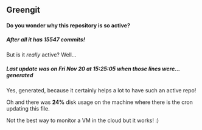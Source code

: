 ## Greengit

#### Do you wonder why this repository is so active?

##### After all it has 15547 commits!

But is it *really* active? Well...

##### Last update was on Fri Nov 20 at 15:25:05 when those lines were... generated

Yes, generated, because it certainly helps a lot to have such an active repo!

Oh and there was **24%** disk usage on the machine
where there is the cron updating this file.

Not the best way to monitor a VM in the cloud but it works! :)

